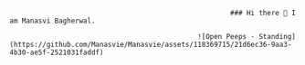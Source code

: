                                                           ### Hi there 👋 I am Manasvi Bagherwal.
                                                          
                                                  ![Open Peeps - Standing](https://github.com/Manasvie/Manasvie/assets/118369715/21d6ec36-9aa3-4b30-ae5f-2521031faddf)


<!--
**Manasvie/Manasvie** is a ✨ _special_ ✨ repository because its `README.md` (this file) appears on your GitHub profile.

Here are some ideas to get you started:

- 🔭 I’m currently working on ...
- 🌱 I’m currently learning ...
- 👯 I’m looking to collaborate on ...
- 🤔 I’m looking for help with ...
- 💬 Ask me about ...
- 📫 How to reach me: ...
- 😄 Pronouns: ...
- ⚡ Fun fact: ...
-->
